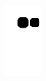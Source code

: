![snake gif](https://github.com/ViniSouza001/ViniSouza001/blob/output/github-contribution-grid-snake.svg)
